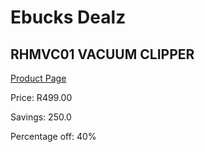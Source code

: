 
# Ebucks Dealz
## RHMVC01 VACUUM CLIPPER
[Product Page](https://www.ebucks.com/web/shop/productSelected.do?prodId=1084247986&catId=998409624)

Price: R499.00

Savings: 250.0

Percentage off: 40%
	